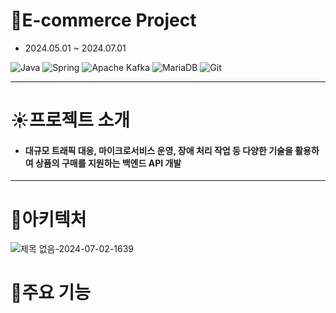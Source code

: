 # 👋E-commerce Project
- 2024.05.01 ~ 2024.07.01

![Java](https://img.shields.io/badge/java-%23ED8B00.svg?style=for-the-badge&logo=openjdk&logoColor=white) ![Spring](https://img.shields.io/badge/spring-%236DB33F.svg?style=for-the-badge&logo=spring&logoColor=white) ![Apache Kafka](https://img.shields.io/badge/Apache%20Kafka-000?style=for-the-badge&logo=apachekafka) ![MariaDB](https://img.shields.io/badge/MariaDB-003545?style=for-the-badge&logo=mariadb&logoColor=white) ![Git](https://img.shields.io/badge/git-%23F05033.svg?style=for-the-badge&logo=git&logoColor=white)

---------------------------------------
# ☀️프로젝트 소개
- #### 대규모 트래픽 대응, 마이크로서비스 운영, 장애 처리 작업 등 다양한 기술을 활용하여 상품의 구매를 지원하는 백엔드 API 개발

---------------------------------------
# 🚀아키텍처
![제목 없음-2024-07-02-1639](https://github.com/jae-jung-kim/E-commerce_MSA_Project/assets/119948103/89f51511-d5cc-477d-b9c9-1618b632a44c)


# 🚗주요 기능

